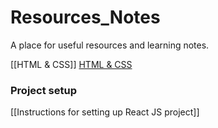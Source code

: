 # Resources_Notes

A place for useful resources and learning notes.
 
[[HTML & CSS]]
[HTML & CSS](obsidian://open?vault=Connie's%20Notes&file=HTML%20%26%20CSS)


### Project setup

[[Instructions for setting up React JS project]]

